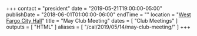 +++
contact = "president"
date = "2019-05-21T19:00:00-05:00"
publishDate = "2018-06-01T01:00:00-06:00"
endTime = ""
location = "[West Fargo City Hall](/places/west-fargo-city-hall/)"
title = "May Club Meeting"
dates = [ "Club Meetings" ]
outputs = [ "HTML" ]
aliases = [ "/cal/2019/05/14/may-club-meeting/" ]
+++

